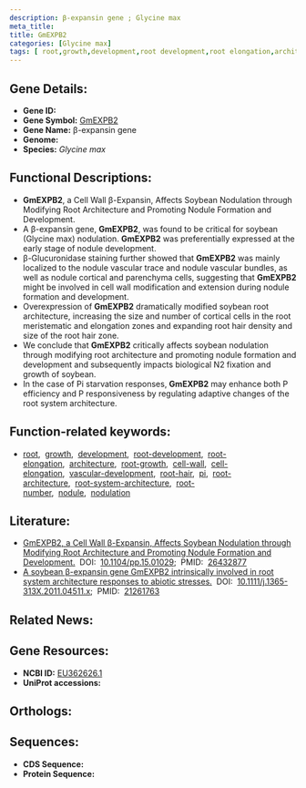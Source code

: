 ```yaml
---
description: β-expansin gene ; Glycine max
meta_title:
title: GmEXPB2
categories: [Glycine max]
tags: [ root,growth,development,root development,root elongation,architecture,root growth,cell wall,cell elongation,vascular development,root hair,pi,root architecture,root system architecture,root number,nodule,nodulation ]
---
```


## Gene Details:
- **Gene ID:** []()
- **Gene Symbol:** <u>GmEXPB2</u>
- **Gene Name:** β-expansin gene
- **Genome:** []()
- **Species:** *Glycine max*

## Functional Descriptions:
   - **GmEXPB2**, a Cell Wall β-Expansin, Affects Soybean Nodulation through Modifying Root Architecture and Promoting Nodule Formation and Development.
   - A β-expansin gene, **GmEXPB2**, was found to be critical for soybean (Glycine max) nodulation. **GmEXPB2** was preferentially expressed at the early stage of nodule development.
   - β-Glucuronidase staining further showed that **GmEXPB2** was mainly localized to the nodule vascular trace and nodule vascular bundles, as well as nodule cortical and parenchyma cells, suggesting that **GmEXPB2** might be involved in cell wall modification and extension during nodule formation and development.
   - Overexpression of **GmEXPB2** dramatically modified soybean root architecture, increasing the size and number of cortical cells in the root meristematic and elongation zones and expanding root hair density and size of the root hair zone.
   - We conclude that **GmEXPB2** critically affects soybean nodulation through modifying root architecture and promoting nodule formation and development and subsequently impacts biological N2 fixation and growth of soybean.
   - In the case of Pi starvation responses, **GmEXPB2** may enhance both P efficiency and P responsiveness by regulating adaptive changes of the root system architecture.

## Function-related keywords:
   - [root](/tags/root/),&nbsp;&nbsp;[growth](/tags/growth/),&nbsp;&nbsp;[development](/tags/development/),&nbsp;&nbsp;[root-development](/tags/root-development/),&nbsp;&nbsp;[root-elongation](/tags/root-elongation/),&nbsp;&nbsp;[architecture](/tags/architecture/),&nbsp;&nbsp;[root-growth](/tags/root-growth/),&nbsp;&nbsp;[cell-wall](/tags/cell-wall/),&nbsp;&nbsp;[cell-elongation](/tags/cell-elongation/),&nbsp;&nbsp;[vascular-development](/tags/vascular-development/),&nbsp;&nbsp;[root-hair](/tags/root-hair/),&nbsp;&nbsp;[pi](/tags/pi/),&nbsp;&nbsp;[root-architecture](/tags/root-architecture/),&nbsp;&nbsp;[root-system-architecture](/tags/root-system-architecture/),&nbsp;&nbsp;[root-number](/tags/root-number/),&nbsp;&nbsp;[nodule](/tags/nodule/),&nbsp;&nbsp;[nodulation](/tags/nodulation/)

## Literature:
   - [GmEXPB2, a Cell Wall β-Expansin, Affects Soybean Nodulation through Modifying Root Architecture and Promoting Nodule Formation and Development.](https://doi.org/10.1104/pp.15.01029)&nbsp;&nbsp;DOI:&nbsp;&nbsp;[10.1104/pp.15.01029](https://doi.org/10.1104/pp.15.01029);&nbsp;&nbsp;PMID:&nbsp;&nbsp;[26432877](https://pubmed.ncbi.nlm.nih.gov/26432877/)
   - [A soybean β-expansin gene GmEXPB2 intrinsically involved in root system architecture responses to abiotic stresses.](https://doi.org/10.1111/j.1365-313X.2011.04511.x)&nbsp;&nbsp;DOI:&nbsp;&nbsp;[10.1111/j.1365-313X.2011.04511.x](https://doi.org/10.1111/j.1365-313X.2011.04511.x);&nbsp;&nbsp;PMID:&nbsp;&nbsp;[21261763](https://pubmed.ncbi.nlm.nih.gov/21261763/)

## Related News:

## Gene Resources:
- **NCBI ID:**  [EU362626.1](https://www.ncbi.nlm.nih.gov/gene/?term=EU362626.1)
- **UniProt accessions:**  [](https://www.uniprot.org/uniprotkb//entry)

## Orthologs:

## Sequences:
- **CDS Sequence:**
- **Protein Sequence:**
